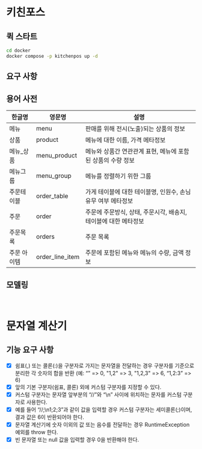 # 키친포스

## 퀵 스타트

```sh
cd docker
docker compose -p kitchenpos up -d
```

## 요구 사항

## 용어 사전

| 한글명    | 영문명             | 설명                                    |
|--------|-----------------|---------------------------------------|
| 메뉴     | menu            | 판매를 위해 전시(노출)되는 상품의 정보                |
| 상품     | product         | 메뉴에 대한 이름, 가격 메타정보                    |
| 메뉴_상품  | menu_product    | 메뉴와 상품간 연관관계 표현, 메뉴에 포함된 상품의 수량 정보    |
| 메뉴그룹   | menu_group      | 메뉴를 정렬하기 위한 그룹                        |
| 주문테이블  | order_table     | 가게 테이블에 대한 테이블명, 인원수, 손님유무 여부 메타정보    |
| 주문     | order           | 주문에 주문방식, 상태, 주문시각, 배송지, 테이블에 대한 메타정보 |
| 주문목록   | orders          | 주문 목록                                 |
| 주문 아이템 | order_line_item | 주문에 포함된 메뉴와 메뉴의 수량, 금액 정보             |


## 모델링


<br>

# 문자열 계산기
## 기능 요구 사항
- [x] 쉼표(,) 또는 콜론(:)을 구분자로 가지는 문자열을 전달하는 경우 구분자를 기준으로 분리한 각 숫자의 합을 반환 (예: “” => 0, "1,2" => 3, "1,2,3" => 6, “1,2:3” => 6)
- [x] 앞의 기본 구분자(쉼표, 콜론) 외에 커스텀 구분자를 지정할 수 있다.
- [x] 커스텀 구분자는 문자열 앞부분의 “//”와 “\n” 사이에 위치하는 문자를 커스텀 구분자로 사용한다.
- [x] 예를 들어 “//;\n1;2;3”과 같이 값을 입력할 경우 커스텀 구분자는 세미콜론(;)이며, 결과 값은 6이 반환되어야 한다.
- [x] 문자열 계산기에 숫자 이외의 값 또는 음수를 전달하는 경우 RuntimeException 예외를 throw 한다.
- [x] 빈 문자열 또는 null 값을 입력할 경우 0을 반환해야 한다.
